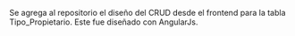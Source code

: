 Se agrega al repositorio el diseño del CRUD desde el frontend para la tabla Tipo_Propietario. Este fue diseñado con AngularJs. 
